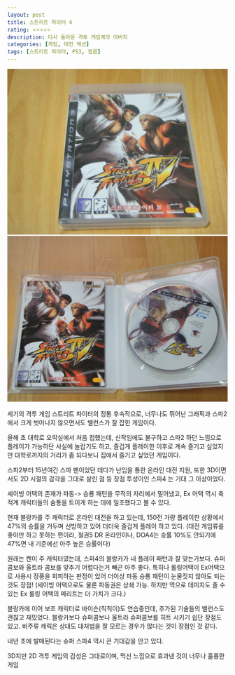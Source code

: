 ```yaml
---
layout: post
title: 스트리트 파이터 4
rating: ⭐️⭐️⭐️⭐️⭐️
description: 다시 돌아온 격투 게임계의 아버지
categories: [게임, 대전 액션]
tags: [스트리트 파이터, PS3, 캡콤]
---
```


![sf4](../../images/2009/sf4_01.jpg)
![sf4](../../images/2009/sf4_02.jpg)

세기의 격투 게임 스트리트 파이터의 정통 후속작으로, 너무나도 뛰어난 그래픽과 스파2에서 크게 벗어나지 않으면서도 밸런스가 잘 잡힌 게임이다.

올해 초 대학로 오락실에서 처음 접했는데, 신작임에도 불구하고 스파2 하던 느낌으로 플레이가 가능하단 사실에 놀랍기도 하고, 즐겁게 플레이한 이후로 계속 즐기고 싶었지만 대학로까지의 거리가 좀 되다보니 집에서 즐기고 싶었던 게임이다.

스파2부터 15년여간 스파 팬이었던 데다가 난입을 통한 온라인 대전 지원, 또한 3D이면서도 2D 시절의 감각을 그대로 살린 점 등 장점 투성이인 스파4 는 기대 그 이상이었다.

셰이빙 어택의 존재가 파동-> 승룡 패턴을 무적의 자리에서 밀어냈고, Ex 어택 역시 축적계 캐릭터들의 숨통을 트이게 하는 데에 일조했다고 볼 수 있다.

현재 블랑카를 주 캐릭터로 온라인 대전을 하고 있는데, 150전 가량 플레이한 상황에서 47%의 승률을 거두며 선방하고 있어 더더욱 즐겁게 플레이 하고 있다. (대전 게임류를 좋아만 하고 못하는 편이라, 철권5 DR 온라인이나, DOA4는 승률 10%도 안되기에 47%면 내 기준에선 아주 높은 승률이다)

원래는 켄이 주 캐릭터였는데, 스파4의 블랑카가 내 플레이 패턴과 잘 맞는가보다. 슈퍼 콤보와 울트라 콤보를 맞추기 어렵다는거 빼곤 아주 좋다. 특히나 롤링어택이 Ex어택으로 사용시 장풍을 회피하는 판정이 있어 더이상 파동 승룡 패턴이 눈물짓지 않아도 되는 것도 장점! (세이빙 어택으로도 물론 파동권은 상쇄 가능. 하지만 역으로 데미지도 줄 수 있는 Ex 롤링 어택의 메리트는 더 가치가 크다.)

블랑카에 이어 보조 캐릭터로 바이슨(칙칙이)도 연습중인데, 추가된 기술들의 밸런스도 괜찮고 재밌었다. 블랑카보다 슈퍼콤보나 울트라 슈퍼콤보를 히트 시키기 쉽단 장점도 있고. 비주류 캐릭은 상대도 대처법을 잘 모르는 경우가 많다는 것이 장점인 것 같다.

내년 초에 발매된다는 슈퍼 스파4 역시 큰 기대감을 안고 있다.

3D지만 2D 격투 게임의 감성은 그대로이며, 먹선 느낌으로 효과낸 것이 너무나 훌륭한 게임
